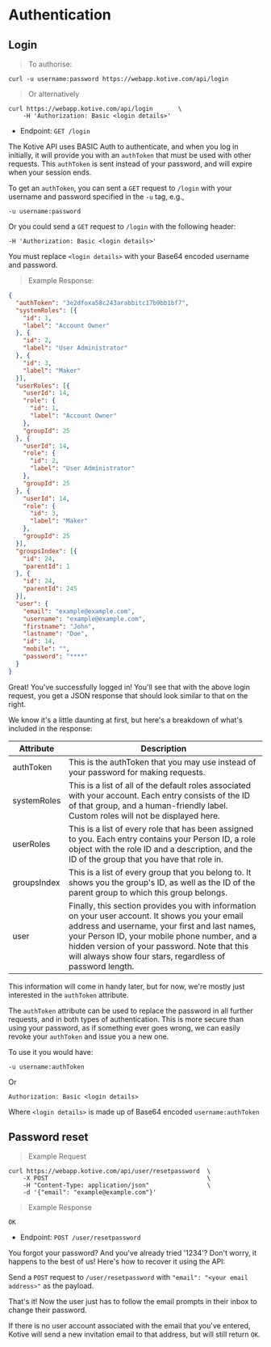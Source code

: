 # Authentication

## Login

> To authorise:

```shell
curl -u username:password https://webapp.kotive.com/api/login
```

> Or alternatively

```shell
curl https://webapp.kotive.com/api/login       \
	-H 'Authorization: Basic <login details>'
```

* Endpoint: `GET /login`

The Kotive API uses BASIC Auth to authenticate, and when you log in initially, it will provide you with an `authToken` that must be used with other requests. This `authToken` is sent instead of your password, and will expire when your session ends.

To get an `authToken`, you can sent a `GET` request to `/login` with your username and password specified in the `-u` tag, e.g.,

`-u username:password`

Or you could send a `GET` request to `/login` with the following header:

`-H 'Authorization: Basic <login details>'`

<aside class="notice">
You must replace <code>&lt;login details&gt;</code> with your Base64 encoded username and password.
</aside>






> Example Response:

```json
{
  "authToken": "3e2dfoxa58c243arabbitc17b9bb1bf7",
  "systemRoles": [{
    "id": 1,
    "label": "Account Owner"
  }, {
    "id": 2,
    "label": "User Administrator"
  }, {
    "id": 3,
    "label": "Maker"
  }],
  "userRoles": [{
    "userId": 14,
    "role": {
      "id": 1,
      "label": "Account Owner"
    },
    "groupId": 25
  }, {
    "userId": 14,
    "role": {
      "id": 2,
      "label": "User Administrator"
    },
    "groupId": 25
  }, {
    "userId": 14,
    "role": {
      "id": 3,
      "label": "Maker"
    },
    "groupId": 25
  }],
  "groupsIndex": [{
    "id": 24,
    "parentId": 1
  }, {
    "id": 24,
    "parentId": 245
  }],
  "user": {
    "email": "example@example.com",
    "username": "example@example.com",
    "firstname": "John",
    "lastname": "Doe",
    "id": 14,
    "mobile": "",
    "password": "****"
  }
}
```

Great! You've successfully logged in! You'll see that with the above login request, you get a JSON response that should look similar to that on the right.

We know it's a little daunting at first, but here's a breakdown of what's included in the response:

Attribute | Description
-----------|------------
authToken  | This is the authToken that you may use instead of your password for making requests.
systemRoles | This is a list of all of the default roles associated with your account. Each entry consists of the ID of that group, and a human-friendly label. Custom roles will not be displayed here.
userRoles | This is a list of every role that has been assigned to you. Each entry contains your Person ID, a role object with the role ID and a description, and the ID of the group that you have that role in.
groupsIndex | This is a list of every group that you belong to. It shows you the group's ID, as well as the ID of the parent group to which this group belongs.
user | Finally, this section provides you with information on your user account. It shows you your email address and username, your first and last names, your Person ID, your mobile phone number, and a hidden version of your password. Note that this will always show four stars, regardless of password length.

This information will come in handy later, but for now, we're mostly just interested in the `authToken` attribute.

The `authToken` attribute can be used to replace the password in all further requests, and in both types of authentication. This is more secure than using your password, as if something ever goes wrong, we can easily revoke your `authToken` and issue you a new one.

To use it you would have:

`-u username:authToken`

Or

`Authorization: Basic <login details>`

Where `<login details>` is made up of Base64 encoded `username:authToken`

## Password reset

> Example Request

```shell
curl https://webapp.kotive.com/api/user/resetpassword  \
	-X POST                                            \
	-H "Content-Type: application/json"                \
	-d '{"email": "example@example.com"}' 
```

> Example Response

```
OK
```

* Endpoint: `POST /user/resetpassword`

You forgot your password? And you've already tried '1234'? Don't worry, it happens to the best of us! Here's how to recover it using the API:

Send a `POST` request to `/user/resetpassword` with `"email": "<your email address>"` as the payload.

That's it! Now the user just has to follow the email prompts in their inbox to change their password.

<aside class="notice">
If there is no user account associated with the email that you've entered, Kotive will send a new invitation email to that address, but will still return <code>OK</code>.
</aside>
